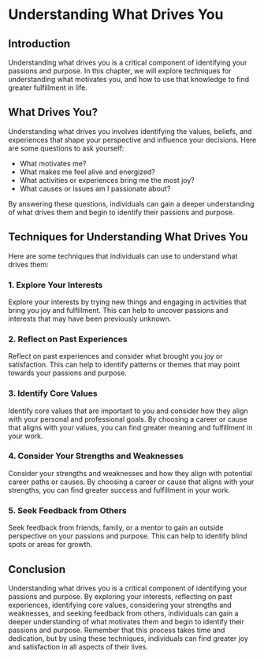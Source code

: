 Understanding What Drives You
===============================================================================

Introduction
------------

Understanding what drives you is a critical component of identifying your passions and purpose. In this chapter, we will explore techniques for understanding what motivates you, and how to use that knowledge to find greater fulfillment in life.

What Drives You?
----------------

Understanding what drives you involves identifying the values, beliefs, and experiences that shape your perspective and influence your decisions. Here are some questions to ask yourself:

* What motivates me?
* What makes me feel alive and energized?
* What activities or experiences bring me the most joy?
* What causes or issues am I passionate about?

By answering these questions, individuals can gain a deeper understanding of what drives them and begin to identify their passions and purpose.

Techniques for Understanding What Drives You
--------------------------------------------

Here are some techniques that individuals can use to understand what drives them:

### 1. Explore Your Interests

Explore your interests by trying new things and engaging in activities that bring you joy and fulfillment. This can help to uncover passions and interests that may have been previously unknown.

### 2. Reflect on Past Experiences

Reflect on past experiences and consider what brought you joy or satisfaction. This can help to identify patterns or themes that may point towards your passions and purpose.

### 3. Identify Core Values

Identify core values that are important to you and consider how they align with your personal and professional goals. By choosing a career or cause that aligns with your values, you can find greater meaning and fulfillment in your work.

### 4. Consider Your Strengths and Weaknesses

Consider your strengths and weaknesses and how they align with potential career paths or causes. By choosing a career or cause that aligns with your strengths, you can find greater success and fulfillment in your work.

### 5. Seek Feedback from Others

Seek feedback from friends, family, or a mentor to gain an outside perspective on your passions and purpose. This can help to identify blind spots or areas for growth.

Conclusion
----------

Understanding what drives you is a critical component of identifying your passions and purpose. By exploring your interests, reflecting on past experiences, identifying core values, considering your strengths and weaknesses, and seeking feedback from others, individuals can gain a deeper understanding of what motivates them and begin to identify their passions and purpose. Remember that this process takes time and dedication, but by using these techniques, individuals can find greater joy and satisfaction in all aspects of their lives.
